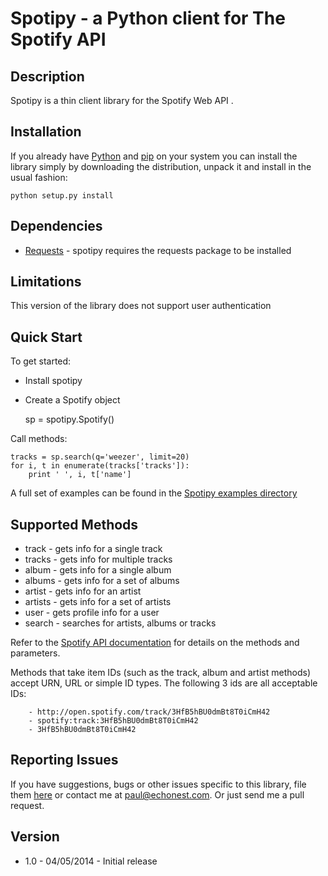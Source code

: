 # Spotipy - a Python client for The Spotify API

## Description

Spotipy is a thin client library for the Spotify Web API . 


## Installation
If you already have [Python](http://www.python.org/) and [pip](http://www.pip-installer.org/) on your system you can install
the library simply by downloading the distribution, unpack it and install in the usual fashion:

    python setup.py install


## Dependencies

- [Requests](https://github.com/kennethreitz/requests) - spotipy requires the requests package to be installed

## Limitations
This version of the library does not support user authentication



## Quick Start
To get started:

- Install spotipy

- Create a Spotify object   
   
    sp = spotipy.Spotify()

Call methods:

	tracks = sp.search(q='weezer', limit=20)
    for i, t in enumerate(tracks['tracks']):
        print ' ', i, t['name']

A full set of examples can be found in the [Spotipy examples directory](https://github.com/plamere/spotipy/tree/master/examples)
        
   
## Supported Methods

 - track - gets info for a single track
 - tracks - gets info for multiple tracks
 - album - gets info for a single album
 - albums - gets info for a set of albums 
 - artist - gets info for an artist
 - artists - gets info for a set of artists
 - user - gets profile info for a user
 - search - searches for artists, albums or tracks

Refer to the [Spotify API documentation](https://developer.spotify.com/spotify-web-api/) for details on the methods and parameters.

Methods that take item IDs (such as the track, album and artist methods) accept URN, URL or simple ID types. The following 3 ids are all acceptable IDs:

        - http://open.spotify.com/track/3HfB5hBU0dmBt8T0iCmH42
        - spotify:track:3HfB5hBU0dmBt8T0iCmH42
        - 3HfB5hBU0dmBt8T0iCmH42



## Reporting Issues

If you have suggestions, bugs or other issues specific to this library, file them [here](https://github.com/plamere/spotipy/issues) or contact me
at [paul@echonest.com](mailto:paul@echonest.com). Or just send me a pull request.

## Version

- 1.0 - 04/05/2014 - Initial release

